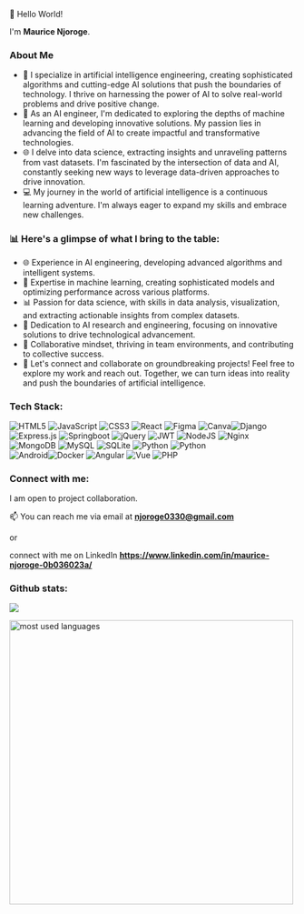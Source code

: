 👋 Hello World!
   
I'm **Maurice Njoroge**.

### About Me

- 🚀 I specialize in artificial intelligence engineering, creating sophisticated algorithms and cutting-edge AI solutions that push the boundaries of technology. I thrive on harnessing the power of AI to solve real-world problems and drive positive change.
- 🤖 As an AI engineer, I'm dedicated to exploring the depths of machine learning and developing innovative solutions. My passion lies in advancing the field of AI to create impactful and transformative technologies.
- 🌐 I delve into data science, extracting insights and unraveling patterns from vast datasets. I'm fascinated by the intersection of data and AI, constantly seeking new ways to leverage data-driven approaches to drive innovation.
- 💻 My journey in the world of artificial intelligence is a continuous learning adventure. I'm always eager to expand my skills and embrace new challenges.

### 📊 Here's a glimpse of what I bring to the table:


* 🌐 Experience in AI engineering, developing advanced algorithms and intelligent systems.
* 📱 Expertise in machine learning, creating sophisticated models and optimizing performance across various platforms.
* 📊 Passion for data science, with skills in data analysis, visualization, and extracting actionable insights from complex datasets.
* 🤖 Dedication to AI research and engineering, focusing on innovative solutions to drive technological advancement.
* 🤝 Collaborative mindset, thriving in team environments, and contributing to collective success.
* 🔗 Let's connect and collaborate on groundbreaking projects! Feel free to explore my work and reach out. Together, we can turn ideas into reality and push the boundaries of artificial intelligence.


### Tech Stack:
![HTML5](https://img.shields.io/badge/html5-%23E34F26.svg?style=for-the-badge&logo=html5&logoColor=white) ![JavaScript](https://img.shields.io/badge/javascript-%23323330.svg?style=for-the-badge&logo=javascript&logoColor=%23F7DF1E) ![CSS3](https://img.shields.io/badge/css3-%231572B6.svg?style=for-the-badge&logo=css3&logoColor=white) 
![React](https://img.shields.io/badge/react-%2320232a.svg?style=for-the-badge&logo=react&logoColor=%2361DAFB)
![Figma](https://img.shields.io/badge/figma-%23F24E1E.svg?style=for-the-badge&logo=figma&logoColor=white) ![Canva](https://img.shields.io/badge/Canva-%2300C4CC.svg?style=for-the-badge&logo=Canva&logoColor=white)![Django](https://img.shields.io/badge/django-%23092E20.svg?style=for-the-badge&logo=django&logoColor=white) ![Express.js](https://img.shields.io/badge/express.js-%23404d59.svg?style=for-the-badge&logo=express&logoColor=%2361DAFB) ![Springboot](https://img.shields.io/badge/springboot-%23009639.svg?style=for-the-badge&logo=spring&logoColor=5849BE) ![jQuery](https://img.shields.io/badge/jquery-%230769AD.svg?style=for-the-badge&logo=jquery&logoColor=%23009639) ![JWT](https://img.shields.io/badge/JWT-black?style=for-the-badge&logo=JSON%20web%20tokens)  ![NodeJS](https://img.shields.io/badge/node.js-6DA55F?style=for-the-badge&logo=node.js&logoColor=white) ![Nginx](https://img.shields.io/badge/nginx-%23009639.svg?style=for-the-badge&logo=nginx&logoColor=white) ![MongoDB](https://img.shields.io/badge/MongoDB-%234ea94b.svg?style=for-the-badge&logo=mongodb&logoColor=white) ![MySQL](https://img.shields.io/badge/mysql-%2300f.svg?style=for-the-badge&logo=mysql&logoColor=white) ![SQLite](https://img.shields.io/badge/sqlite-%2307405e.svg?style=for-the-badge&logo=sqlite&logoColor=white) 
![Python](https://img.shields.io/badge/postgresql-3670A0?style=for-the-badge&logo=postgresql&logoColor=ffdd54) ![Python](https://img.shields.io/badge/python-3670A0?style=for-the-badge&logo=python&logoColor=ffdd54) 	
![Android](https://img.shields.io/badge/android-green.svg?style=for-the-badge&logo=android&logoColor=white)![Docker](https://img.shields.io/badge/docker-%230db7ed.svg?style=for-the-badge&logo=docker&logoColor=white) ![Angular](https://img.shields.io/badge/angular-%230db7ed.svg?style=for-the-badge&logo=angular&logoColor=white)  ![Vue](https://img.shields.io/badge/vue-%230db7ed.svg?style=for-the-badge&logo=vue&logoColor=white)  ![PHP](https://img.shields.io/badge/php-%230db7ed.svg?style=for-the-badge&logo=php&logoColor=white)


### Connect with me:
I am open to project collaboration.

📫 You can reach me via 
email at **njoroge0330@gmail.com** 

or 

connect with me on LinkedIn **https://www.linkedin.com/in/maurice-njoroge-0b036023a/**

### Github stats:
![](https://github-contributor-stats.vercel.app/api?username=NjorogeMaurice&limit=5&theme=dark&combine_all_yearly_contributions=true)

<img alt="most used languages" width="500px" src="https://github-readme-stats.vercel.app/api/top-langs/?username=NjorogeMaurice&count_private=true&theme=algolia&bg_color=0,000000,130F40&layout=compact&border_radius=8&hide_border=true&langs_count=20&hide=hack,swift,kotlin,objective-c"/> 





<!--
**NjorogeMaurice/NjorogeMaurice** is a ✨ _special_ ✨ repository because its `README.md` (this file) appears on your GitHub profile.

Here are some ideas to get you started:

- 🔭 I’m currently working on ...
- 🌱 I’m currently learning ...
- 👯 I’m looking to collaborate on ...
- 🤔 I’m looking for help with ...
- 💬 Ask me about ...
- 📫 How to reach me: ...
- 😄 Pronouns: ...
- ⚡ Fun fact: ...
-->
